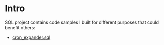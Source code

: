 # Intro

SQL project contains code samples I built for different purposes that could benefit others:

* [cron_expander.sql](doc/cron_expander.md)

